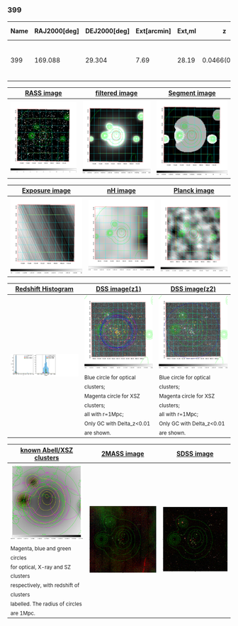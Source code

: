 <div STYLE="page-break-after: always;"></div>

### 399

|Name|RAJ2000[deg]|DEJ2000[deg] |Ext[arcmin]| Ext,ml | z | z_src| C|GC(XSZ,Delta_z<0.01)| GC(OPT,Delta_z<0.01)|GC| R_sig[arcmin] | R500[arcmin] | R500[Mpc]| CRsig[c/s] | CR500[c/s] |L500[1E44 erg/s]|F500[1E-12 erg/s/cm^2]| M500[1E14 Msun]|Tx[keV]|Cnt_sig|Beta|Rc[arcmin]|Comment|Alias|
|---|---|---|---|---|---|------|---|--------|---------|----------|---|---|---|---|---|---|---|---|---|---|---|---|---|---|
|399| 169.088| 29.304| 7.69| 28.19| 0.0466(0.005)| z1, z_xsz| B| L03, Tak| A, N| A, C, L03, N, Tak| 17.294| 11.937| 0.655| 0.214(0.070)| 0.203(0.067)| 0.190(0.057)| 3.725(1.119)| 0.84(0.13)| 1.94(0.19)| 55.6| 0.905(-0.110+0.068)| 11.086(-1.566+1.183)| -| t384|

|[RASS image](../image/399/399_img.pdf)|[filtered image](../image/399/399_fil.pdf)|[Segment image](../image/399/399_seg.pdf)|
|-------------------|--------------------|-------------------|
| <img src="../image/399/399_img.png" width="300">  | <img src="../image/399/399_fil.png" width="300">   | <img src="../image/399/399_seg.png" width="300">  |

|[Exposure image](../image/399/399_mex.pdf)| [nH image](../image/399/399_nh.pdf)| [Planck image](../image/399/399_p.pdf)|
|-------------------|--------------------|-------------------|
|<img src="../image/399/399_mex.png" width="300">   | <img src="../image/399/399_nh.png" width="300">    | <img src="../image/399/399_p.png" width="300"> |

|[Redshift Histogram](../image/399/399_zg.pdf) | [DSS image(z1)](../image/399/399_dss_z1.pdf)      |  [DSS image(z2)](../image/399/399_dss_z2.pdf)    |
|-------------------|--------------------|-------------------|
|<img src="../image/399/399_zg.png" width="300"> |<img src="../image/399/399_dss_z1.png" width="300"> <sub><br>Blue circle for optical clusters; <br>Magenta circle for XSZ clusters; <br>all with r=1Mpc; <br>Only GC with Delta_z<0.01 are shown. </sub>| <img src="../image/399/399_dss_z2.png" width="300"><sub><br>Blue circle for optical clusters; <br>Magenta circle for XSZ clusters; <br>all with r=1Mpc; <br>Only GC with Delta_z<0.01 are shown. </sub> |

|[known Abell/XSZ clusters](../image/399/399_gc.pdf) | [2MASS image](../image/399/399_2mass.pdf)      |[SDSS image](../image/399/399_sdss.pdf)   |
|-------------------|-------------------|-------------------|
|<img src=../image/399/399_gc.png width="300"> <br><sub>Magenta, blue and green circles <br>for optical, X-ray and SZ clusters <br>respectively, with redshift of clusters <br>labelled. The radius of circles <br>are 1Mpc.</sub>|<img src="../image/399/399_2mass.png" width="300">  | <img src="../image/399/399_sdss.png" width="300">  |




